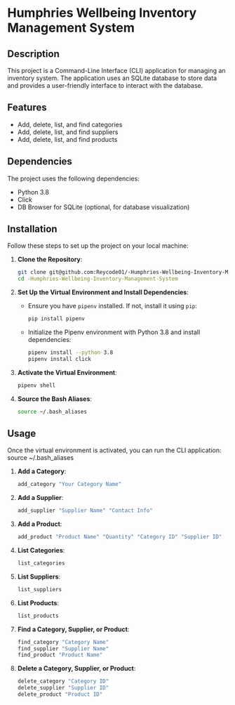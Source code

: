 # Humphries Wellbeing Inventory Management System

## Description

This project is a Command-Line Interface (CLI) application for managing an inventory system. The application uses an SQLite database to store data and provides a user-friendly interface to interact with the database.

## Features

- Add, delete, list, and find categories
- Add, delete, list, and find suppliers
- Add, delete, list, and find products

## Dependencies

The project uses the following dependencies:

- Python 3.8
- Click
- DB Browser for SQLite (optional, for database visualization)

## Installation

Follow these steps to set up the project on your local machine:

1. **Clone the Repository**:
    ```bash
    git clone git@github.com:Reycode01/-Humphries-Wellbeing-Inventory-Management-System.git
    cd -Humphries-Wellbeing-Inventory-Management-System
    ```

2. **Set Up the Virtual Environment and Install Dependencies**:
    - Ensure you have `pipenv` installed. If not, install it using `pip`:
      ```bash
      pip install pipenv
      ```
    - Initialize the Pipenv environment with Python 3.8 and install dependencies:
      ```bash
      pipenv install --python 3.8
      pipenv install click
      ```

3. **Activate the Virtual Environment**:
    ```bash
    pipenv shell
    ```

4. **Source the Bash Aliases**:
    ```bash
    source ~/.bash_aliases
    ```

## Usage

Once the virtual environment is activated, you can run the CLI application:
source ~/.bash_aliases
1. **Add a Category**:
    ```bash
    add_category "Your Category Name"
    ```

2. **Add a Supplier**:
    ```bash
    add_supplier "Supplier Name" "Contact Info"
    ```

3. **Add a Product**:
    ```bash
    add_product "Product Name" "Quantity" "Category ID" "Supplier ID"
    ```

4. **List Categories**:
    ```bash
    list_categories
    ```

5. **List Suppliers**:
    ```bash
    list_suppliers
    ```

6. **List Products**:
    ```bash
    list_products
    ```

7. **Find a Category, Supplier, or Product**:
    ```bash
    find_category "Category Name"
    find_supplier "Supplier Name"
    find_product "Product Name"
    ```

8. **Delete a Category, Supplier, or Product**:
    ```bash
    delete_category "Category ID"
    delete_supplier "Supplier ID"
    delete_product "Product ID"
    ```
